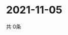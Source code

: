 # 2021-11-05
  共 0条

  <!-- BEGIN -->
  <!-- 最后更新时间Fri Nov 05 2021 06:05:17 GMT+0000 (Coordinated Universal Time) -->
  
  <!-- END -->
  
  